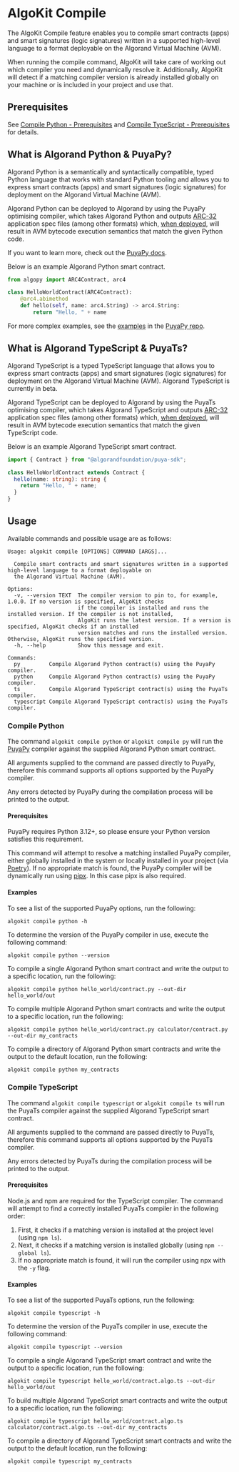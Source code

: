 # AlgoKit Compile

The AlgoKit Compile feature enables you to compile smart contracts (apps) and smart signatures (logic signatures) written in a supported high-level language to a format deployable on the Algorand Virtual Machine (AVM).

When running the compile command, AlgoKit will take care of working out which compiler you need and dynamically resolve it. Additionally, AlgoKit will detect if a matching compiler version is already installed globally on your machine or is included in your project and use that.

## Prerequisites

See [Compile Python - Prerequisites](#prerequisites-1) and [Compile TypeScript - Prerequisites](#prerequisites-2) for details.

## What is Algorand Python & PuyaPy?

Algorand Python is a semantically and syntactically compatible, typed Python language that works with standard Python tooling and allows you to express smart contracts (apps) and smart signatures (logic signatures) for deployment on the Algorand Virtual Machine (AVM).

Algorand Python can be deployed to Algorand by using the PuyaPy optimising compiler, which takes Algorand Python and outputs [ARC-32](https://github.com/algorandfoundation/ARCs/blob/main/ARCs/arc-0032.md) application spec files (among other formats) which, [when deployed](https://github.com/algorandfoundation/algokit-cli/blob/main/docs/features/generate.md#1-typed-clients), will result in AVM bytecode execution semantics that match the given Python code.

If you want to learn more, check out the [PuyaPy docs](https://github.com/algorandfoundation/puya/blob/main/docs/index.md).

Below is an example Algorand Python smart contract.

```py
from algopy import ARC4Contract, arc4

class HelloWorldContract(ARC4Contract):
    @arc4.abimethod
    def hello(self, name: arc4.String) -> arc4.String:
        return "Hello, " + name
```

For more complex examples, see the [examples](https://github.com/algorandfoundation/puya/tree/main/examples) in the [PuyaPy repo](https://github.com/algorandfoundation/puya).

## What is Algorand TypeScript & PuyaTs?

Algorand TypeScript is a typed TypeScript language that allows you to express smart contracts (apps) and smart signatures (logic signatures) for deployment on the Algorand Virtual Machine (AVM). Algorand TypeScript is currently in beta.

Algorand TypeScript can be deployed to Algorand by using the PuyaTs optimising compiler, which takes Algorand TypeScript and outputs [ARC-32](https://github.com/algorandfoundation/ARCs/blob/main/ARCs/arc-0032.md) application spec files (among other formats) which, [when deployed](https://github.com/algorandfoundation/algokit-cli/blob/main/docs/features/generate.md#1-typed-clients), will result in AVM bytecode execution semantics that match the given TypeScript code.

Below is an example Algorand TypeScript smart contract.

```typescript
import { Contract } from "@algorandfoundation/puya-sdk";

class HelloWorldContract extends Contract {
  hello(name: string): string {
    return "Hello, " + name;
  }
}
```

## Usage

Available commands and possible usage are as follows:

```
Usage: algokit compile [OPTIONS] COMMAND [ARGS]...

  Compile smart contracts and smart signatures written in a supported high-level language to a format deployable on
  the Algorand Virtual Machine (AVM).

Options:
  -v, --version TEXT  The compiler version to pin to, for example, 1.0.0. If no version is specified, AlgoKit checks
                      if the compiler is installed and runs the installed version. If the compiler is not installed,
                      AlgoKit runs the latest version. If a version is specified, AlgoKit checks if an installed
                      version matches and runs the installed version. Otherwise, AlgoKit runs the specified version.
  -h, --help          Show this message and exit.

Commands:
  py         Compile Algorand Python contract(s) using the PuyaPy compiler.
  python     Compile Algorand Python contract(s) using the PuyaPy compiler.
  ts         Compile Algorand TypeScript contract(s) using the PuyaTs compiler.
  typescript Compile Algorand TypeScript contract(s) using the PuyaTs compiler.
```

### Compile Python

The command `algokit compile python` or `algokit compile py` will run the [PuyaPy](https://github.com/algorandfoundation/puya) compiler against the supplied Algorand Python smart contract.

All arguments supplied to the command are passed directly to PuyaPy, therefore this command supports all options supported by the PuyaPy compiler.

Any errors detected by PuyaPy during the compilation process will be printed to the output.

#### Prerequisites

PuyaPy requires Python 3.12+, so please ensure your Python version satisfies this requirement.

This command will attempt to resolve a matching installed PuyaPy compiler, either globally installed in the system or locally installed in your project (via [Poetry](https://python-poetry.org/)). If no appropriate match is found, the PuyaPy compiler will be dynamically run using [pipx](https://pipx.pypa.io/stable/). In this case pipx is also required.

#### Examples

To see a list of the supported PuyaPy options, run the following:

```shell
algokit compile python -h
```

To determine the version of the PuyaPy compiler in use, execute the following command:

```shell
algokit compile python --version
```

To compile a single Algorand Python smart contract and write the output to a specific location, run the following:

```shell
algokit compile python hello_world/contract.py --out-dir hello_world/out
```

To compile multiple Algorand Python smart contracts and write the output to a specific location, run the following:

```shell
algokit compile python hello_world/contract.py calculator/contract.py --out-dir my_contracts
```

To compile a directory of Algorand Python smart contracts and write the output to the default location, run the following:

```shell
algokit compile python my_contracts
```

### Compile TypeScript

The command `algokit compile typescript` or `algokit compile ts` will run the PuyaTs compiler against the supplied Algorand TypeScript smart contract.

All arguments supplied to the command are passed directly to PuyaTs, therefore this command supports all options supported by the PuyaTs compiler.

Any errors detected by PuyaTs during the compilation process will be printed to the output.

#### Prerequisites

Node.js and npm are required for the TypeScript compiler. The command will attempt to find a correctly installed PuyaTs compiler in the following order:

1. First, it checks if a matching version is installed at the project level (using `npm ls`).
2. Next, it checks if a matching version is installed globally (using `npm --global ls`).
3. If no appropriate match is found, it will run the compiler using npx with the `-y` flag.

#### Examples

To see a list of the supported PuyaTs options, run the following:

```shell
algokit compile typescript -h
```

To determine the version of the PuyaTs compiler in use, execute the following command:

```shell
algokit compile typescript --version
```

To compile a single Algorand TypeScript smart contract and write the output to a specific location, run the following:

```shell
algokit compile typescript hello_world/contract.algo.ts --out-dir hello_world/out
```

To build multiple Algorand TypeScript smart contracts and write the output to a specific location, run the following:

```shell
algokit compile typescript hello_world/contract.algo.ts calculator/contract.algo.ts --out-dir my_contracts
```

To compile a directory of Algorand TypeScript smart contracts and write the output to the default location, run the following:

```shell
algokit compile typescript my_contracts
```
